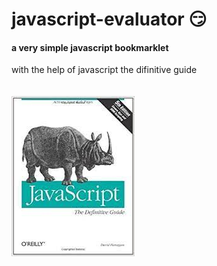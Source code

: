 # javascript-evaluator 😏                                     
#### a very simple javascript bookmarklet 
 
with the help of javascript the difinitive guide<br/><br/><br/>
![difinitive guide](download.jpg)
